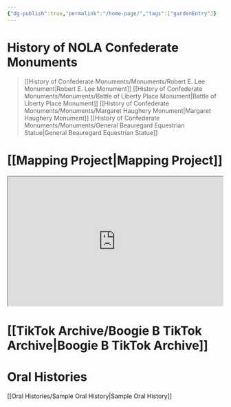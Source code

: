 ```yaml
---
{"dg-publish":true,"permalink":"/home-page/","tags":["gardenEntry"]}
---
```



# History of NOLA Confederate Monuments

>[[History of Confederate Monuments/Monuments/Robert E. Lee Monument\|Robert E. Lee Monument]]
>[[History of Confederate Monuments/Monuments/Battle of Liberty Place Monument\|Battle of Liberty Place Monument]]
>[[History of Confederate Monuments/Monuments/Margaret Haughery Monument\|Margaret Haughery Monument]]
>[[History of Confederate Monuments/Monuments/General Beauregard Equestrian Statue\|General Beauregard Equestrian Statue]]

# [[Mapping Project\|Mapping Project]]

<iframe src="https://www.google.com/maps/d/u/2/embed?mid=1AZl-y-cKWdGNfGBGaXXcgHviZ4HL9fc&ehbc=2E312F" width="500" height="300"></iframe>

# [[TikTok Archive/Boogie B TikTok Archive\|Boogie B TikTok Archive]]


# Oral Histories

[[Oral Histories/Sample Oral History\|Sample Oral History]]



